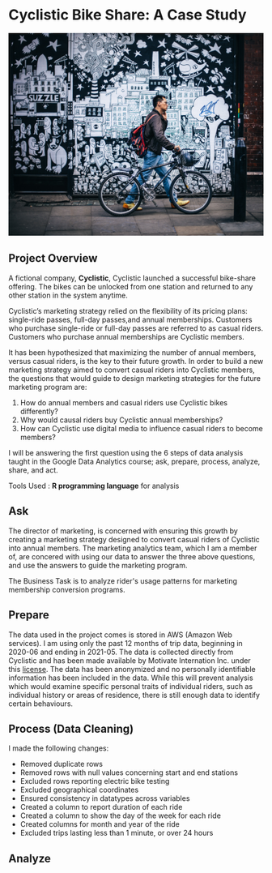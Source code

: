 # Cyclistic Bike Share: A Case Study
![Image](Images/clem-onojeghuo-bq-1seg1cPI-unsplash.jpg)
## Project Overview

A fictional company, **Cyclistic**, Cyclistic launched a successful bike-share offering. The bikes can be unlocked from one station and
returned to any other station in the system anytime.

Cyclistic’s marketing strategy relied on the flexibility of its pricing plans: single-ride passes, full-day passes,and annual memberships. Customers who purchase single-ride or full-day passes are referred to as casual riders. Customers who purchase annual memberships are Cyclistic members.

It has been hypothesized that maximizing the number of annual members, versus casual riders, is the key to their future growth. In order to build a new marketing strategy aimed to convert casual riders into Cyclistic members, the questions that would guide to design marketing strategies for the future marketing program are:

1. How do annual members and casual riders use Cyclistic bikes differently?
2. Why would causal riders buy Cyclistic annual memberships?
3. How can Cyclistic use digital media to influence casual riders to become members?

I will be answering the first question using the 6 steps of data analysis taught in the Google Data Analytics course; ask, prepare, process, analyze, share, and act.

Tools Used : **R programming language** for analysis

## Ask

The director of marketing, is concerned with ensuring this growth by creating a marketing strategy designed to convert casual riders of Cyclistic into annual members. The marketing analytics team, which I am a member of, are concered with using our data to answer the three above questions, and use the answers to guide the marketing program.

The Business Task is to analyze rider's usage patterns for marketing membership conversion programs.

## Prepare

The data used in the project comes is stored in AWS (Amazon Web services). I am using only the past 12 months of trip data, beginning in 2020-06 and ending in 2021-05.
The data is collected directly from Cyclistic and has been made available by Motivate Internation Inc. under this [license](https://www.divvybikes.com/data-license-agreement). The data has been anonymized and no personally identifiable information has been included in the data. While this will prevent analysis which would examine specific personal traits of individual riders, such as individual history or areas of residence, there is still enough data to identify certain behaviours.

## Process (Data Cleaning)

I made the following changes:

* Removed duplicate rows
* Removed rows with null values concerning start and end stations
* Excluded rows reporting electric bike testing
* Excluded geographical coordinates
* Ensured consistency in datatypes across variables
* Created a column to report duration of each ride
* Created a column to show the day of the week for each ride
* Created columns for month and year of the ride
* Excluded trips lasting less than 1 minute, or over 24 hours

## Analyze
